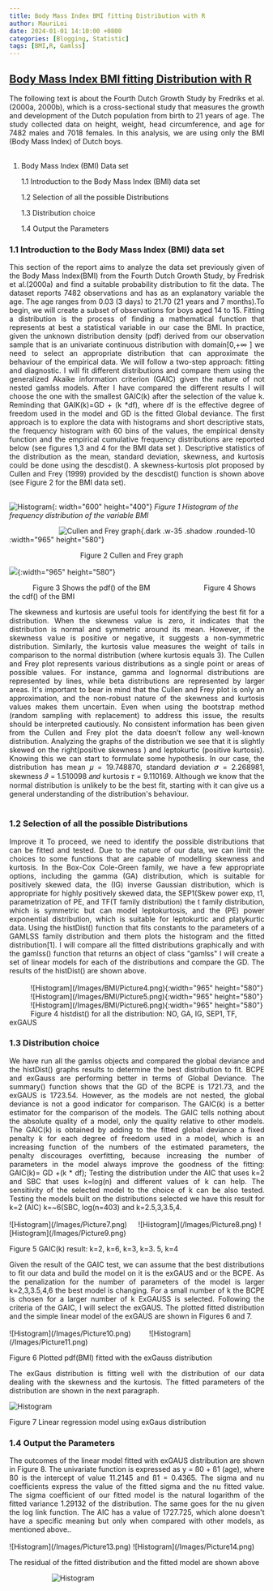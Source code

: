 ```yaml
---
title: Body Mass Index BMI fitting Distribution with R
author: MauriLoi
date: 2024-01-01 14:10:00 +0800
categories: [Blogging, Statistic]
tags: [BMI,R, Gamlss]
---
```


## [Body Mass Index BMI fitting Distribution with R](https://github.com/MauriLoi/Body-Mass-Index-BMI-fitting-Distribution-with-R)

<div align="justify"> The following text is about the Fourth Dutch Growth Study by Fredriks et al. (2000a, 2000b), which is a cross-sectional study that measures the growth and development of the Dutch population from birth to 21 years of age. The study collected data on height, weight, head circumference, and age for 7482 males and 7018 females. In this analysis, we are using only the BMI (Body Mass Index) of Dutch boys.  </div>   <br/>

1. Body Mass Index (BMI) Data set

   1.1  Introduction to the Body Mass Index (BMI) data set 
    
   1.2  Selection of all the possible Distributions

   1.3  Distribution choice
    
   1.4  Output the Parameters
   
### 1.1 Introduction to the Body Mass Index (BMI) data set  

<div align="justify"> This section of the report aims to analyze the data set previously given of the Body Mass Index(BMI) from the Fourth Dutch Growth Study, by Fredrisk et al.(2000a) and find a suitable probability distribution to fit the data. The dataset reports 7482 observations and has as an explanatory variable the age. The age ranges from 0.03 (3 days) to 21.70 (21 years and 7 months).To begin, we will create a subset of observations for boys aged 14 to 15. 
Fitting a distribution is the process of finding a mathematical function that represents at best a statistical variable in our case the BMI. In practice, given the unknown distribution density (pdf) derived from our observation sample that is an univariate continuous distribution with domain[0,+∞ ] we need to select an appropriate distribution that can approximate the behaviour of the empirical data. We will follow a two-step approach: fitting and diagnostic. I will fit different distributions and compare them using the generalized Akaike information criterion (GAIC) given the nature of not nested gamlss models. After I have compared the different results I will choose the one with the smallest GAIC(k) after the selection of the value k. Reminding that GAIK(k)=GD + (k *df), where df is the effective degree of freedom used in the model and GD is the fitted Global deviance. The first approach is to explore the data with histograms and short descriptive stats, the frequency histogram with 60 bins of the values, the empirical density function and the empirical cumulative frequency distributions are reported below (see figures 1,3 and 4 for the BMI data set ). Descriptive statistics of the distribution as the mean, standard deviation, skewness, and kurtosis could be done using the descdist(). A skewness-kurtosis plot proposed by Cullen and Frey (1999) provided by the descdist() function is shown above (see Figure 2 for the BMI data set). </div> <br/>

![Histogram](/Images/BMI/Picture1.png){: width="600" height="400"}
_Figure 1 Histogram of the frequency distribution of the variable BMI_

&emsp;&emsp;&emsp;&emsp;&emsp;&emsp;&emsp;![Cullen and Frey graph](/Images/BMI/Picture2.png){.dark .w-35 .shadow .rounded-10 :width="965" height="580"}

&emsp;&emsp;&emsp;&emsp;&emsp;&emsp;&emsp;&emsp;&emsp;&emsp;Figure 2 Cullen and Frey graph  

![](/Images/BMI/Picture3.png){:width="965" height="580"}

&emsp;&emsp;&emsp; Figure 3 Shows the pdf() of the BM    &emsp;&emsp;&emsp;&emsp;&emsp;&emsp;&emsp; Figure 4 Shows the cdf() of the BMI  


<div align="justify"> The skewness and kurtosis are useful tools for identifying the best fit for a distribution. When the skewness value is zero, it indicates that the distribution is normal and symmetric around its mean. However, if the skewness value is positive or negative, it suggests a non-symmetric distribution.
Similarly, the kurtosis value measures the weight of tails in comparison to the normal distribution (where kurtosis equals 3). The Cullen and Frey plot represents various distributions as a single point or areas of possible values. For instance, gamma and lognormal distributions are represented by lines, while beta distributions are represented by larger areas. It's important to bear in mind that the Cullen and Frey plot is only an approximation, and the non-robust nature of the skewness and kurtosis values makes them uncertain. Even when using the bootstrap method (random sampling with replacement) to address this issue, the results should be interpreted cautiously. No consistent information has been given from the Cullen and Frey plot the data doesn’t follow any well-known distribution. Analyzing the graphs of the distribution we see that it is slightly skewed on the right(positive skewness ) and leptokurtic (positive kurtosis). Knowing this we can start to formulate some hypothesis. In our case, the distribution has mean 𝜇 = 19.748870, standard deviation 𝜎 = 2.268981, skewness 𝜗 = 1.510098 𝑎𝑛𝑑 kurtosis 𝜏 = 9.110169. Although we know that the normal distribution is unlikely to be the best fit, starting with it can give us a general understanding of the distribution's behaviour.  </div> <br/>

### 1.2 Selection of all the possible Distributions  

<div align="justify"> Improve it
To proceed, we need to identify the possible distributions that can be fitted and tested. Due to the nature of our data, we can limit the choices to some functions that are capable of modelling skewness and kurtosis. In the Box-Cox Cole-Green family, we have a few appropriate options, including the gamma (GA) distribution, which is suitable for positively skewed data, the (IG) inverse Gaussian distribution, which is appropriate for highly positively skewed data, the SEP1(Skew power exp, t1, parametrization of PE, and TF(T family distribution) the t family distribution, which is symmetric but can model leptokurtosis, and the (PE) power exponential distribution, which is suitable for leptokurtic and platykurtic data.
Using the histDist() function that fits constants to the parameters of a GAMLSS family distribution and them plots the histogram and the fitted distribution[1]. I will compare all the fitted distributions graphically and with the gamlss() function that returns an object of class "gamlss" I will create a set of linear models for each of the distributions and compare the GD. The results of the histDist() are shown above.  </div>  <br/>
&emsp;&emsp;&emsp;![Histogram](/Images/BMI/Picture4.png){:width="965" height="580"} 
&emsp;&emsp;&emsp;![Histogram](/Images/BMI/Picture5.png){:width="965" height="580"} 
&emsp;&emsp;&emsp;![Histogram](/Images/BMI/Picture6.png){:width="965" height="580"}
&emsp;&emsp;&emsp;Figure 4  histdist() for all the distribution: NO, GA, IG, SEP1, TF, exGAUS  

###  1.3 Distribution choice  

<div align="justify"> We have run all the gamlss objects and compared the global deviance and the histDist() graphs results to determine the best distribution to fit. BCPE and exGauss are performing better in terms of Global Deviance. The summary() function shows that the GD of the BCPE is 1721.73, and the exGAUS is 1723.54. However, as the models are not nested, the global deviance is not a good indicator for comparison. 
The GAIC(k) is a better estimator for the comparison of the models. The GAIC tells nothing about the absolute quality of a model, only the quality relative to other models. The GAIC(k) is obtained by adding to the fitted global deviance a fixed penalty k for each degree of freedom used in a model, which is an increasing function of the numbers of the estimated parameters, the penalty discourages overfitting, because increasing the number of parameters in the model always improve the goodness of the fitting:
GAIC(k)= GD +(k * df);
Testing the distribution under the AIC that uses k=2 and SBC that uses k=log(n) and different values of k can help. The sensitivity of the selected model to the choice of k can be also tested. Testing the models built on the distributions selected we have this result for k=2 (AIC) k=~6(SBC, log(n=403) and k=2.5,3,3.5,4.  </div>  <br/>
![Histogram](/Images/Picture7.png) &emsp; ![Histogram](/Images/Picture8.png)  
![Histogram](/Images/Picture9.png)

Figure 5 GAIC(k) result: k=2, k=6, k=3, k=3. 5, k=4  

<div align="justify"> Given the result of the GAIC test, we can assume that the best distributions to fit our data and build the model on it is the exGAUS and or the BCPE. As the penalization for the number of parameters of the model is larger k=2,3,3.5,4,6 the best model is changing. For a small number of k the BCPE is chosen for a larger number of k ExGAUSS is selected. Following the criteria of the GAIC, I will select the exGAUS. The plotted fitted distribution and the simple linear model of the exGAUS are shown in Figures 6 and 7.   </div>  <br/>
![Histogram](/Images/Picture10.png) &emsp;&emsp; ![Histogram](/Images/Picture11.png)  

Figure 6 Plotted pdf(BMI) fitted with the exGauss distribution  

<div align="justify"> The exGaus distribution is fitting well with the distribution of our data dealing with the skewness and the kurtosis. The fitted parameters of the distribution are shown in the next paragraph.  </div>  

![Histogram](/Images/Picture12.png)  

Figure 7 Linear regression model using exGaus distribution  

###  1.4 Output the Parameters  

<div align="justify"> The outcomes of the linear model fitted with exGAUS distribution are shown in Figure 8. The univariate function is expressed as y = ß0 + ß1 (age), where ß0 is the intercept of value 11.2145 and ß1 = 0.4365. The sigma and nu coefficients express the value of the fitted sigma and the nu fitted value. The sigma coefficient of our fitted model is the natural logarithm of the fitted variance 1.29132 of the distribution. The same goes for the nu given the log link function. The AIC has a value of 1727.725, which alone doesn't have a specific meaning but only when compared with other models, as mentioned above..  </div>  <br>
![Histogram](/Images/Picture13.png)
![Histogram](/Images/Picture14.png)  

The residual of the fitted distribution and the fitted model are shown above  

&emsp;&emsp;&emsp;&emsp;&emsp;&emsp;![Histogram](/Images/Picture15.png)  



